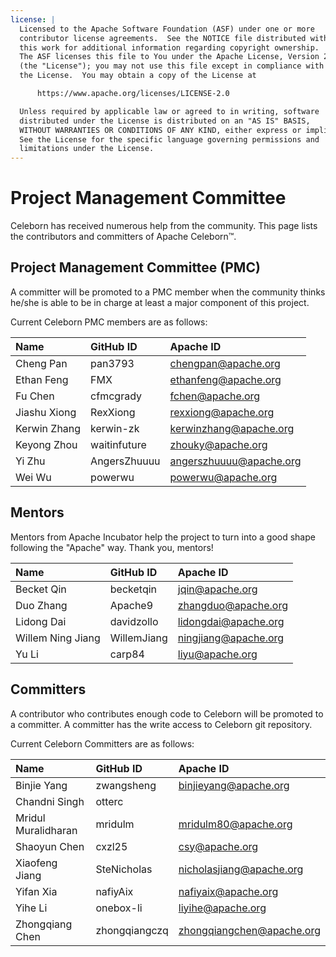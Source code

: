 ```yaml
---
license: |
  Licensed to the Apache Software Foundation (ASF) under one or more
  contributor license agreements.  See the NOTICE file distributed with
  this work for additional information regarding copyright ownership.
  The ASF licenses this file to You under the Apache License, Version 2.0
  (the "License"); you may not use this file except in compliance with
  the License.  You may obtain a copy of the License at

      https://www.apache.org/licenses/LICENSE-2.0

  Unless required by applicable law or agreed to in writing, software
  distributed under the License is distributed on an "AS IS" BASIS,
  WITHOUT WARRANTIES OR CONDITIONS OF ANY KIND, either express or implied.
  See the License for the specific language governing permissions and
  limitations under the License.
---
```


Project Management Committee
===

Celeborn has received numerous help from the community. This page lists the contributors and committers of Apache Celeborn™.

## Project Management Committee (PMC)

A committer will be promoted to a PMC member when the community thinks he/she is able to be in charge at least a major component of this project.

Current Celeborn PMC members are as follows:

| Name         | GitHub ID    | Apache ID               |
|:-------------|:-------------|:------------------------|
| Cheng Pan    | pan3793      | chengpan@apache.org     |
| Ethan Feng   | FMX          | ethanfeng@apache.org    |
| Fu Chen      | cfmcgrady    | fchen@apache.org        |
| Jiashu Xiong | RexXiong     | rexxiong@apache.org     |
| Kerwin Zhang | kerwin-zk    | kerwinzhang@apache.org  |
| Keyong Zhou  | waitinfuture | zhouky@apache.org       |
| Yi Zhu       | AngersZhuuuu | angerszhuuuu@apache.org |
| Wei Wu       | powerwu      | powerwu@apache.org      |

## Mentors

Mentors from Apache Incubator help the project to turn into a good shape following the "Apache" way. Thank you, mentors!


| Name              | GitHub ID   | Apache ID            |
|:------------------|:------------|:---------------------|
| Becket Qin        | becketqin   | jqin@apache.org      |
| Duo Zhang         | Apache9     | zhangduo@apache.org  |
| Lidong Dai        | davidzollo  | lidongdai@apache.org |
| Willem Ning Jiang | WillemJiang | ningjiang@apache.org |
| Yu Li             | carp84      | liyu@apache.org      |

## Committers

A contributor who contributes enough code to Celeborn will be promoted to a committer. A committer has the write access to Celeborn git repository.

Current Celeborn Committers are as follows:

| Name                | GitHub ID     | Apache ID                 |
|:--------------------|:--------------|:--------------------------|
| Binjie Yang         | zwangsheng    | binjieyang@apache.org     |
| Chandni Singh       | otterc        |                           |
| Mridul Muralidharan | mridulm       | mridulm80@apache.org      |
| Shaoyun Chen        | cxzl25        | csy@apache.org            |
| Xiaofeng Jiang      | SteNicholas   | nicholasjiang@apache.org  |
| Yifan Xia           | nafiyAix      | nafiyaix@apache.org       |
| Yihe Li             | onebox-li     | liyihe@apache.org         |
| Zhongqiang Chen     | zhongqiangczq | zhongqiangchen@apache.org |

